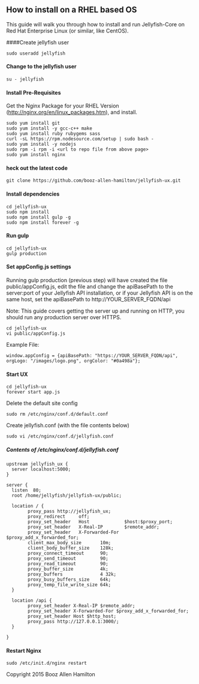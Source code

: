 ## How to install on a RHEL based OS

This guide will walk you through how to install and run Jellyfish-Core on Red Hat Enterprise Linux (or similar, like CentOS).

####Create jellyfish user

````
sudo useradd jellyfish
````

#### Change to the jellyfish user

````
su - jellyfish
````

#### Install Pre-Requisites

Get the Nginx Package for your RHEL Version (http://nginx.org/en/linux_packages.htm), and install.

````
sudo yum install git
sudo yum install -y gcc-c++ make
sudo yum install ruby rubygems sass
curl -sL https://rpm.nodesource.com/setup | sudo bash -
sudo yum install -y nodejs
sudo rpm -i rpm -i <url to repo file from above page>
sudo yum install nginx
````


#### heck out the latest code

````
git clone https://github.com/booz-allen-hamilton/jellyfish-ux.git
````

#### Install dependencies

````
cd jellyfish-ux
sudo npm install
sudo npm install gulp -g
sudo npm install forever -g
````

#### Run gulp

````
cd jellyfish-ux
gulp production
````

#### Set appConfig.js settings

Running gulp production (previous step) will have created the file public/appConfig.js, edit the file and change
the apiBasePath to the server:port of your Jellyfish API installation, or if your Jellyfish API is on the same
host, set the apiBasePath to http://YOUR_SERVER_FQDN/api

Note: This guide covers getting the server up and running on HTTP, you should run any production server over HTTPS.

````
cd jellyfish-ux
vi public/appConfig.js
````

Example File:

````
window.appConfig = {apiBasePath: "https://YOUR_SERVER_FQDN/api", orgLogo: "/images/logo.png", orgColor: "#0a498a"};
````

#### Start UX
````
cd jellyfish-ux
forever start app.js
````

Delete the default site config
````
sudo rm /etc/nginx/conf.d/default.conf
````

Create jellyfish.conf (with the file contents below)
````
sudo vi /etc/nginx/conf.d/jellyfish.conf
````

##### Contents of /etc/nginx/conf.d/jellyfish.conf

````
upstream jellyfish_ux {
  server localhost:5000;
}

server {
  listen  80;
  root /home/jellyfish/jellyfish-ux/public;

  location / {
        proxy_pass http://jellyfish_ux;
        proxy_redirect     off;
        proxy_set_header   Host             $host:$proxy_port;
        proxy_set_header   X-Real-IP        $remote_addr;
        proxy_set_header   X-Forwarded-For  $proxy_add_x_forwarded_for;
        client_max_body_size       10m;
        client_body_buffer_size    128k;
        proxy_connect_timeout      90;
        proxy_send_timeout         90;
        proxy_read_timeout         90;
        proxy_buffer_size          4k;
        proxy_buffers              4 32k;
        proxy_busy_buffers_size    64k;
        proxy_temp_file_write_size 64k;
  }

  location /api {
        proxy_set_header X-Real-IP $remote_addr;
        proxy_set_header X-Forwarded-For $proxy_add_x_forwarded_for;
        proxy_set_header Host $http_host;
        proxy_pass http://127.0.0.1:3000/;
  }

}
````

#### Restart Nginx

````
sudo /etc/init.d/nginx restart
````


Copyright 2015 Booz Allen Hamilton
